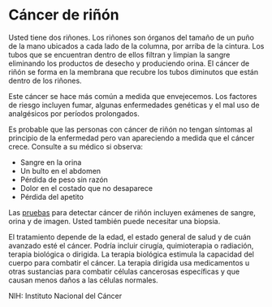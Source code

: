 Cáncer de riñón
===============


Usted tiene dos riñones. Los riñones son órganos del tamaño de un puño de la mano ubicados a cada lado de la columna, por arriba de la cintura. Los tubos que se encuentran dentro de ellos filtran y limpian la sangre eliminando los productos de desecho y produciendo orina. El cáncer de riñón se forma en la membrana que recubre los tubos diminutos que están dentro de los riñones. 


Este cáncer se hace más común a medida que envejecemos. Los factores de riesgo incluyen fumar, algunas enfermedades genéticas y el mal uso de analgésicos por períodos prolongados. 


Es probable que las personas con cáncer de riñón no tengan síntomas al principio de la enfermedad pero van apareciendo a medida que el cáncer crece. Consulte a su médico si observa:

* Sangre en la orina
* Un bulto en el abdomen
* Pérdida de peso sin razón
* Dolor en el costado que no desaparece
* Pérdida del apetito


Las [pruebas](https://medlineplus.gov/spanish/kidneytests.html) para detectar cáncer de riñón incluyen exámenes de sangre, orina y de imagen. Usted también puede necesitar una biopsia.


El tratamiento depende de la edad, el estado general de salud y de cuán avanzado esté el cáncer. Podría incluir cirugía, quimioterapia o radiación, terapia biológica o dirigida. La terapia biológica estimula la capacidad del cuerpo para combatir el cáncer. La terapia dirigida usa medicamentos u otras sustancias para combatir células cancerosas específicas y que causan menos daños a las células normales. 


NIH: Instituto Nacional del Cáncer 

